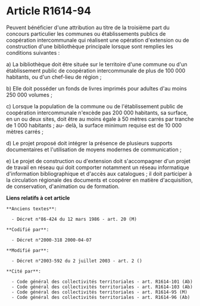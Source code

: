 # Article R1614-94

Peuvent bénéficier d'une attribution au titre de la troisième part du concours particulier les communes ou établissements
publics de coopération intercommunale qui réalisent une opération d'extension ou de construction d'une bibliothèque
principale lorsque sont remplies les conditions suivantes :

a) La bibliothèque doit être située sur le territoire d'une commune ou d'un établissement public de coopération
intercommunale de plus de 100 000 habitants, ou d'un chef-lieu de région ;

b) Elle doit posséder un fonds de livres imprimés pour adultes d'au moins 250 000 volumes ;

c) Lorsque la population de la commune ou de l'établissement public de coopération intercommunale n'excède pas 200 000
habitants, sa surface, en un ou deux sites, doit être au moins égale à 50 mètres carrés par tranche de 1 000 habitants ; au-
delà, la surface minimum requise est de 10 000 mètres carrés ;

d) Le projet proposé doit intégrer la présence de plusieurs supports documentaires et l'utilisation de moyens modernes de
communication ;

e) Le projet de construction ou d'extension doit s'accompagner d'un projet de travail en réseau qui doit comporter notamment
un réseau informatique d'information bibliographique et d'accès aux catalogues ; il doit participer à la circulation
régionale des documents et coopérer en matière d'acquisition, de conservation, d'animation ou de formation.

**Liens relatifs à cet article**

	**Anciens textes**:

	  - Décret n°86-424 du 12 mars 1986 - art. 20 (M)

	**Codifié par**:

	  - Décret n°2000-318 2000-04-07

	**Modifié par**:

	  - Décret n°2003-592 du 2 juillet 2003 - art. 2 ()

	**Cité par**:

	  - Code général des collectivités territoriales - art. R1614-101 (Ab)
	  - Code général des collectivités territoriales - art. R1614-103 (Ab)
	  - Code général des collectivités territoriales - art. R1614-95 (M)
	  - Code général des collectivités territoriales - art. R1614-96 (Ab)
